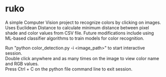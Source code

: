 # ruko
A simple Computer Vision project to recognize colors by clicking on images.
Uses Euclidean Distance to calculate minimum distance between pixel shade and color values from CSV file.
Future modifications include using ML-based classifier algorithms to train models for color recognition.

Run "python color_detection.py -i <image_path>" to start interactive session.<br>
Double click anywhere and as many times on the image to view color name and RGB values.<br>
Press Ctrl + C on the python file command line to exit session.
